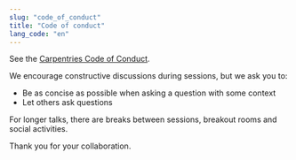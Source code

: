 ```yaml
---
slug: "code_of_conduct"
title: "Code of conduct"
lang_code: "en"
---
```


See the [Carpentries Code of Conduct](https://docs.carpentries.org/topic_folders/policies/code-of-conduct.html).

We encourage constructive discussions during sessions, but we ask you to:
* Be as concise as possible when asking a question with some context
* Let others ask questions

For longer talks, there are breaks between sessions,
breakout rooms and social activities.

Thank you for your collaboration.
